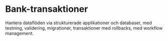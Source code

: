 # Bank-transaktioner
Hantera dataflöden via strukturerade applikationer och databaser, med testning, validering, migrationer, transaktioner med rollbacks, med workflow management.
